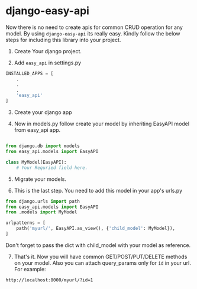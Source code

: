 # django-easy-api

Now there is no need to create apis for common CRUD operation for any model.
By using `django-easy-api` its really easy. Kindly follow the below steps for including this library into your project.

1. Create Your django project.

2. Add `easy_api` in settings.py
```python
INSTALLED_APPS = [
	.
	.
	.
	'easy_api'
]
```

3. Create your django app

4. Now in models.py follow create your model by inheriting EasyAPI model from easy_api app.
```python

from django.db import models
from easy_api.models import EasyAPI

class MyModel(EasyAPI):
	# Your Requried field here.
```

5. Migrate your models.

6. This is the last step. You need to add this model in your app's urls.py
```python
from django.urls import path
from easy_api.models import EasyAPI
from .models import MyModel

urlpatterns = [
	path('myurl/', EasyAPI.as_view(), {'child_model': MyModel}),
]
```
Don't forget to pass the dict with child_model with your model as reference.

7. That's it. Now you will have common GET/POST/PUT/DELETE methods on your model.
Also you can attach query_params only for `id` in your url.
For example:

```
http://localhost:8000/myurl/?id=1
```


